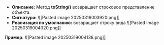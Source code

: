 
- **Описание:** Метод **toString()** возвращает строковое представление объекта. 
- **Сигнатура:** ![[Pasted image 20250319003920.png]]
- **Реализация по умолчанию:** возвращает строку вида ![[Pasted image 20250319004020.png]]

**Пример:**
![[Pasted image 20250319004138.png]]